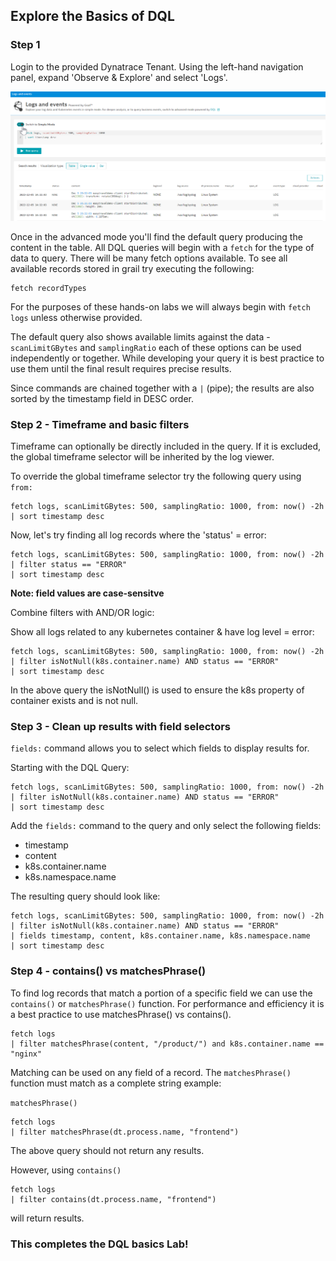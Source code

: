 ## Explore the Basics of DQL

### Step 1

Login to the provided Dynatrace Tenant. Using the left-hand navigation panel, expand 'Observe & Explore' and select 'Logs'.

![Logs & Events Viewer](../assets/images/Log_viewer.png)

Once in the advanced mode you'll find the default query producing the content in the table. All DQL queries will begin with a `fetch` for the type of data to query. There will be many fetch options available. To see all available records stored in grail try executing the following:

```
fetch recordTypes
```

For the purposes of these hands-on labs we will always begin with `fetch logs` unless otherwise provided.

The default query also shows available limits against the data - `scanLimitGBytes` and `samplingRatio` each of these options can be used independently or together. While developing your query it is best practice to use them until the final result requires precise results.

Since commands are chained together with a `|` (pipe); the results are also sorted by the timestamp field in DESC order.

### Step 2 - Timeframe and basic filters

Timeframe can optionally be directly included in the query. If it is excluded, the global timeframe selector will be inherited by the log viewer.

To override the global timeframe selector try the following query using `from:`

```
fetch logs, scanLimitGBytes: 500, samplingRatio: 1000, from: now() -2h
| sort timestamp desc
```

Now, let's try finding all log records where the 'status' = error:

```
fetch logs, scanLimitGBytes: 500, samplingRatio: 1000, from: now() -2h
| filter status == "ERROR"
| sort timestamp desc
```

**Note: field values are case-sensitve**

Combine filters with AND/OR logic:

Show all logs related to any kubernetes container & have log level = error:

```
fetch logs, scanLimitGBytes: 500, samplingRatio: 1000, from: now() -2h
| filter isNotNull(k8s.container.name) AND status == "ERROR"
| sort timestamp desc
```

In the above query the isNotNull() is used to ensure the k8s property of container exists and is not null.

### Step 3 - Clean up results with field selectors

`fields:` command allows you to select which fields to display results for.

Starting with the DQL Query:

```
fetch logs, scanLimitGBytes: 500, samplingRatio: 1000, from: now() -2h
| filter isNotNull(k8s.container.name) AND status == "ERROR"
| sort timestamp desc
```

Add the `fields:` command to the query and only select the following fields:

- timestamp
- content
- k8s.container.name
- k8s.namespace.name

The resulting query should look like:

```
fetch logs, scanLimitGBytes: 500, samplingRatio: 1000, from: now() -2h
| filter isNotNull(k8s.container.name) AND status == "ERROR"
| fields timestamp, content, k8s.container.name, k8s.namespace.name
| sort timestamp desc
```

### Step 4 - contains() vs matchesPhrase()

To find log records that match a portion of a specific field we can use the `contains()` or `matchesPhrase()` function. For performance and efficiency it is a best practice to use matchesPhrase() vs contains().

```
fetch logs
| filter matchesPhrase(content, "/product/") and k8s.container.name == "nginx"
```

Matching can be used on any field of a record. The `matchesPhrase()` function must match as a complete string example:

`matchesPhrase()`

```
fetch logs
| filter matchesPhrase(dt.process.name, "frontend")
```

The above query should not return any results.

However, using `contains()`

```
fetch logs
| filter contains(dt.process.name, "frontend")
```

will return results.

### This completes the DQL basics Lab!
